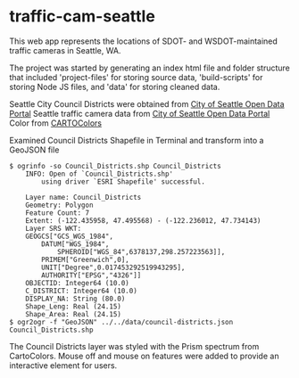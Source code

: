 # traffic-cam-seattle
This web app represents the locations of SDOT- and WSDOT-maintained traffic cameras in Seattle, WA.

The project was started by generating an index html file and folder structure that included 'project-files' for storing source data, 'build-scripts' for storing Node JS files, and 'data' for storing cleaned data.

Seattle City Council Districts were obtained from [City of Seattle Open Data Portal](https://data.seattle.gov/dataset/Council-Districts/wud8-na47)
Seattle traffic camera data from [City of Seattle Open Data Portal](https://data.seattle.gov/Transportation/Seattle-Traffic-Cameras/65fc-btcc)
Color from [CARTOColors](https://github.com/CartoDB/cartocolor)

Examined Council Districts Shapefile in Terminal and transform into a GeoJSON file

```
$ ogrinfo -so Council_Districts.shp Council_Districts
    INFO: Open of `Council_Districts.shp'
        using driver `ESRI Shapefile' successful.

    Layer name: Council_Districts
    Geometry: Polygon
    Feature Count: 7
    Extent: (-122.435958, 47.495568) - (-122.236012, 47.734143)
    Layer SRS WKT:
    GEOGCS["GCS_WGS_1984",
        DATUM["WGS_1984",
            SPHEROID["WGS_84",6378137,298.257223563]],
        PRIMEM["Greenwich",0],
        UNIT["Degree",0.017453292519943295],
        AUTHORITY["EPSG","4326"]]
    OBJECTID: Integer64 (10.0)
    C_DISTRICT: Integer64 (10.0)
    DISPLAY_NA: String (80.0)
    Shape_Leng: Real (24.15)
    Shape_Area: Real (24.15)
$ ogr2ogr -f "GeoJSON" ../../data/council-districts.json Council_Districts.shp
```
The Council Districts layer was styled with the Prism spectrum from CartoColors. Mouse off and mouse on features were added to provide an interactive element for users.
